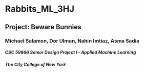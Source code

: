 # Rabbits_ML_3HJ
## Project: Beware Bunnies
### Michael Salamon, Dor Ulman, Nahin Imtiaz, Asma Sadia

##### CSC 59866 Senior Design Project I - Applied Machine Learning
##### The City College of New York
